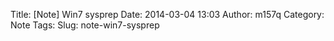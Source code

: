 Title: [Note] Win7 sysprep
Date: 2014-03-04 13:03
Author: m157q
Category: Note
Tags: 
Slug: note-win7-sysprep

